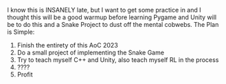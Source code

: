 

I know this is INSANELY late, but I want to get some practice in and I thought this will be a good warmup before learning Pygame and Unity will be to do this and a Snake Project to dust off the mental cobwebs.
The Plan is Simple:
1. Finish the entirety of this AoC 2023
2. Do a small project of implementing the Snake Game
3. Try to teach myself C++ and Unity, also teach myself RL in the process
4. ????
5. Profit
